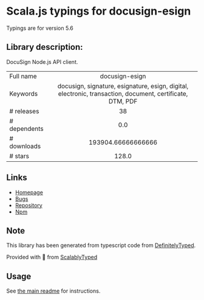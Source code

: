 
# Scala.js typings for docusign-esign

Typings are for version 5.6

## Library description:
DocuSign Node.js API client.

|                    |                 |
| ------------------ | :-------------: |
| Full name          | docusign-esign |
| Keywords           | docusign, signature, esignature, esign, digital, electronic, transaction, document, certificate, DTM, PDF |
| # releases         | 38 |
| # dependents       | 0.0 |
| # downloads        | 193904.66666666666 |
| # stars            | 128.0 |

## Links
- [Homepage](https://github.com/docusign/docusign-node-client#readme)
- [Bugs](https://github.com/docusign/docusign-node-client/issues)
- [Repository](https://github.com/docusign/docusign-node-client)
- [Npm](https://www.npmjs.com/package/docusign-esign)
    


## Note
This library has been generated from typescript code from [DefinitelyTyped](https://definitelytyped.org).

Provided with :purple_heart: from [ScalablyTyped](https://github.com/oyvindberg/ScalablyTyped)

## Usage
See [the main readme](../../readme.md) for instructions.


